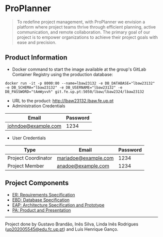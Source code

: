 # ProPlanner

> To redefine project management, with ProPlanner we envision a platform where project teams thrive through efficient planning, active communication, and remote collaboration. The primary goal of our project is to empower organizations to achieve their project goals with ease and precision.

## Product Information

- Docker command to start the image available at the group's GitLab Container Registry using the production database:

```
docker run -it -p 8000:80 --name=lbaw23132 -e DB_DATABASE="lbaw23132" -e DB_SCHEMA="lbaw23132" -e DB_USERNAME="lbaw23132" -e DB_PASSWORD="tAmWyvvh" git.fe.up.pt:5050/lbaw/lbaw2324/lbaw23132
```

- URL to the product: http://lbaw23132.lbaw.fe.up.pt
- Administration Credentials

| Email               | Password |
| ------------------- | -------- |
| johndoe@example.com | 1234     |

- User Credentials

| Type                | Email                | Password |
| ------------------- | -------------------- | -------- |
| Project Coordinator | mariadoe@example.com | 1234     |
| Project Member      | anadoe@example.com   | 1234     |

## Project Components

* [ER: Requirements Specification](LBAW-2324\wikis\er.md)
* [EBD: Database Specification](LBAW-2324\wikis\ebd.md)
* [EAP: Architecture Specification and Prototype](LBAW-2324\wikis\eap.md)
* [PA: Product and Presentation](LBAW-2324\wikis\pa.md)

---
Project done by Gustavo Brandão, Inês Silva, Linda Inês Rodrigues (up202005545@edu.fc.up.pt) and Luís Henrique Ganço.